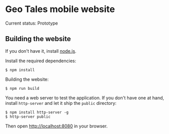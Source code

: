 # Geo Tales mobile website

Current status: Prototype

## Building the website

If you don't have it, install [node.js](http://nodejs.org).

Install the required dependencies:

    $ npm install

Building the website:

    $ npm run build

You need a web server to test the application. If you don't have one at hand,
install `http-server` and let it ship the `public` directory:

    $ npm install http-server -g
    $ http-server public

Then open <http://localhost:8080> in your browser.
